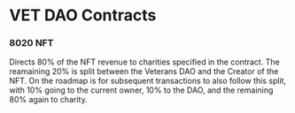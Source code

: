 # VET DAO Contracts

### 8020 NFT

Directs 80% of the NFT revenue to charities specified in the contract. The reamaining 20% is split between the Veterans DAO and the Creator of the NFT. On the roadmap is for subsequent transactions to also follow this split, with 10% going to the current owner, 10% to the DAO, and the remaining 80% again to charity.
